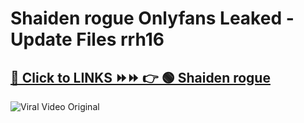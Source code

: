 
 # Shaiden rogue Onlyfans Leaked - Update Files rrh16

## <h2><a href="https://clipsfans.com/Shaiden_rogue&ref=git">🔗 Click to LINKS ⏩⏩ 👉 🟢 Shaiden rogue </a></h2>

<a href="https://clipsfans.com/Shaiden_rogue&ref=git" rel="nofollow" data-target="animated-image.originalLink"><img src="https://i.ibb.co.com/xMMVF88/686577567.gif" alt="Viral Video Original" style="max-width: 100%; display: inline-block;" data-target="animated-image.originalImage"></a>

